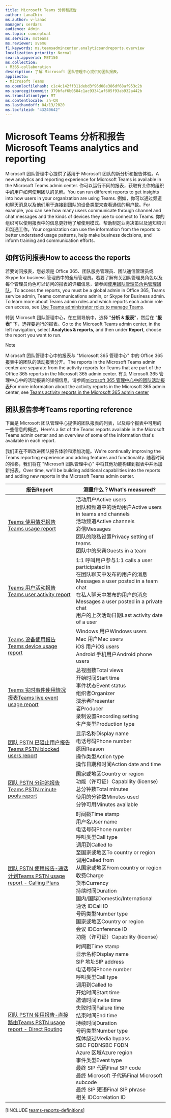 ```yaml
---
title: Microsoft Teams 分析和报告
author: LanaChin
ms.author: v-lanac
manager: serdars
audience: Admin
ms.topic: conceptual
ms.service: msteams
ms.reviewer: svemu
f1.keywords: ms.teamsadmincenter.analyticsandreports.overview
localization_priority: Normal
search.appverid: MET150
ms.collection:
- M365-collaboration
description: 了解 Microsoft 团队管理中心提供的团队报表。
appliesto:
- Microsoft Teams
ms.openlocfilehash: c1c4c142ff311debd3f96d08e386df68af953c2b
ms.sourcegitcommit: 379bfaf6b0584c1ac93341af605f93ab932a442b
ms.translationtype: MT
ms.contentlocale: zh-CN
ms.lasthandoff: 04/13/2020
ms.locfileid: "43240642"
---
```

# <a name="microsoft-teams-analytics-and-reporting"></a><span data-ttu-id="2a1c5-103">Microsoft Teams 分析和报告</span><span class="sxs-lookup"><span data-stu-id="2a1c5-103">Microsoft Teams analytics and reporting</span></span>

<span data-ttu-id="2a1c5-104">Microsoft 团队管理中心提供了适用于 Microsoft 团队的新分析和报告体验。</span><span class="sxs-lookup"><span data-stu-id="2a1c5-104">A new analytics and reporting experience for Microsoft Teams is available in the Microsoft Teams admin center.</span></span> <span data-ttu-id="2a1c5-105">你可以运行不同的报表，获取有关你的组织中的用户如何使用团队的见解。</span><span class="sxs-lookup"><span data-stu-id="2a1c5-105">You can run different reports to get insights into how users in your organization are using Teams.</span></span> <span data-ttu-id="2a1c5-106">例如，你可以通过频道和聊天消息以及他们用于连接到团队的设备类型来查看通信的用户数。</span><span class="sxs-lookup"><span data-stu-id="2a1c5-106">For example, you can see how many users communicate through channel and chat messages and the kinds of devices they use to connect to Teams.</span></span> <span data-ttu-id="2a1c5-107">你的组织可以使用报表中的信息更好地了解使用模式、帮助制定业务决策以及通知培训和沟通工作。</span><span class="sxs-lookup"><span data-stu-id="2a1c5-107">Your organization can use the information from the reports to better understand usage patterns, help make business decisions, and inform training and communication efforts.</span></span>

## <a name="how-to-access-the-reports"></a><span data-ttu-id="2a1c5-108">如何访问报表</span><span class="sxs-lookup"><span data-stu-id="2a1c5-108">How to access the reports</span></span>

<span data-ttu-id="2a1c5-109">若要访问报表，您必须是 Office 365、团队服务管理员、团队通信管理员或 Skype for business 管理员中的全局管理员。若要了解有关团队管理员角色以及每个管理员角色可以访问的报表的详细信息，请参阅[使用团队管理员角色管理团队](../using-admin-roles.md)。</span><span class="sxs-lookup"><span data-stu-id="2a1c5-109">To access the reports, you must be a global admin in Office 365, Teams service admin, Teams communications admin, or Skype for Business admin. To learn more about Teams admin roles and which reports each admin role can access, see [Use Teams administrator roles to manage Teams](../using-admin-roles.md).</span></span>

<span data-ttu-id="2a1c5-110">转到 Microsoft 团队管理中心，在左侧导航中，选择 "**分析 & 报表**"，然后在 "**报表**" 下，选择要运行的报表。</span><span class="sxs-lookup"><span data-stu-id="2a1c5-110">Go to the Microsoft Teams admin center, in the left navigation, select **Analytics & reports**, and then under **Report**, choose the report you want to run.</span></span>

> [!NOTE]
> <span data-ttu-id="2a1c5-111">Microsoft 团队管理中心中的报表与 "Microsoft 365 管理中心" 中的 Office 365 报表中的团队的活动报表分开。</span><span class="sxs-lookup"><span data-stu-id="2a1c5-111">The reports in the Microsoft Teams admin center are separate from the activity reports for Teams that are part of the Office 365 reports in the Microsoft 365 admin center.</span></span> <span data-ttu-id="2a1c5-112">有关 Microsoft 365 管理中心中的活动报表的详细信息，请参阅[microsoft 365 管理中心中的团队活动报表](../teams-activity-reports.md)</span><span class="sxs-lookup"><span data-stu-id="2a1c5-112">For more information about the activity reports in the Microsoft 365 admin center, see [Teams activity reports in the Microsoft 365 admin center](../teams-activity-reports.md)</span></span>

## <a name="teams-reporting-reference"></a><span data-ttu-id="2a1c5-113">团队报告参考</span><span class="sxs-lookup"><span data-stu-id="2a1c5-113">Teams reporting reference</span></span>

<span data-ttu-id="2a1c5-114">下面是 Microsoft 团队管理中心提供的团队报表的列表，以及每个报表中可用的一些信息的概述。</span><span class="sxs-lookup"><span data-stu-id="2a1c5-114">Here's a list of the Teams reports available in the Microsoft Teams admin center and an overview of some of the information that's available in each report.</span></span>

<span data-ttu-id="2a1c5-115">我们正在不断改进团队报告体验和添加功能。</span><span class="sxs-lookup"><span data-stu-id="2a1c5-115">We're continually improving the Teams reporting experience and adding features and functionality.</span></span> <span data-ttu-id="2a1c5-116">随着时间的推移，我们将在 "Microsoft 团队管理中心" 中将其他功能构建到报表中并添加新报表。</span><span class="sxs-lookup"><span data-stu-id="2a1c5-116">Over time, we'll be building additional capabilities into the reports and adding new reports in the Microsoft Teams admin center.</span></span>

|<span data-ttu-id="2a1c5-117">报告</span><span class="sxs-lookup"><span data-stu-id="2a1c5-117">Report</span></span>  |<span data-ttu-id="2a1c5-118">测量什么？</span><span class="sxs-lookup"><span data-stu-id="2a1c5-118">What's measured?</span></span> |
|---------|---------|
|[<span data-ttu-id="2a1c5-119">Teams 使用情况报告</span><span class="sxs-lookup"><span data-stu-id="2a1c5-119">Teams usage report</span></span>](teams-usage-report.md)  |  <span data-ttu-id="2a1c5-120">活动用户</span><span class="sxs-lookup"><span data-stu-id="2a1c5-120">Active users</span></span><br/><span data-ttu-id="2a1c5-121">团队和频道中的活动用户</span><span class="sxs-lookup"><span data-stu-id="2a1c5-121">Active users in teams and channels</span></span><br/><span data-ttu-id="2a1c5-122">活动频道</span><span class="sxs-lookup"><span data-stu-id="2a1c5-122">Active channels</span></span><br/><span data-ttu-id="2a1c5-123">彩信</span><span class="sxs-lookup"><span data-stu-id="2a1c5-123">Messages</span></span><br/><span data-ttu-id="2a1c5-124">团队的隐私设置</span><span class="sxs-lookup"><span data-stu-id="2a1c5-124">Privacy setting of  teams</span></span><br/><span data-ttu-id="2a1c5-125">团队中的来宾</span><span class="sxs-lookup"><span data-stu-id="2a1c5-125">Guests in a team</span></span>   |
|[<span data-ttu-id="2a1c5-126">Teams 用户活动报告</span><span class="sxs-lookup"><span data-stu-id="2a1c5-126">Teams user activity report</span></span>](user-activity-report.md)  |  <span data-ttu-id="2a1c5-127">1:1 呼叫用户参与</span><span class="sxs-lookup"><span data-stu-id="2a1c5-127">1:1 calls a user participated in</span></span><br/><span data-ttu-id="2a1c5-128">在团队聊天中发布的用户的消息</span><span class="sxs-lookup"><span data-stu-id="2a1c5-128">Messages a user posted in a team chat</span></span><br/><span data-ttu-id="2a1c5-129">在私人聊天中发布的用户的消息</span><span class="sxs-lookup"><span data-stu-id="2a1c5-129">Messages a user posted in a private chat</span></span><br/><span data-ttu-id="2a1c5-130">用户的上次活动日期</span><span class="sxs-lookup"><span data-stu-id="2a1c5-130">Last activity date of a user</span></span>     |
|[<span data-ttu-id="2a1c5-131">Teams 设备使用报告</span><span class="sxs-lookup"><span data-stu-id="2a1c5-131">Teams device usage report</span></span>](device-usage-report.md)   |  <span data-ttu-id="2a1c5-132">Windows 用户</span><span class="sxs-lookup"><span data-stu-id="2a1c5-132">Windows users</span></span><br/><span data-ttu-id="2a1c5-133">Mac 用户</span><span class="sxs-lookup"><span data-stu-id="2a1c5-133">Mac users</span></span><br/><span data-ttu-id="2a1c5-134">iOS 用户</span><span class="sxs-lookup"><span data-stu-id="2a1c5-134">iOS users</span></span><br/><span data-ttu-id="2a1c5-135">Android 手机用户</span><span class="sxs-lookup"><span data-stu-id="2a1c5-135">Android phone users</span></span>     |
|[<span data-ttu-id="2a1c5-136">Teams 实时事件使用情况报表</span><span class="sxs-lookup"><span data-stu-id="2a1c5-136">Teams live event usage report</span></span>](teams-live-event-usage-report.md)   |  <span data-ttu-id="2a1c5-137">总视图数</span><span class="sxs-lookup"><span data-stu-id="2a1c5-137">Total views</span></span><br><span data-ttu-id="2a1c5-138">开始时间</span><span class="sxs-lookup"><span data-stu-id="2a1c5-138">Start time</span></span><br><span data-ttu-id="2a1c5-139">事件状态</span><span class="sxs-lookup"><span data-stu-id="2a1c5-139">Event status</span></span><br><span data-ttu-id="2a1c5-140">组织者</span><span class="sxs-lookup"><span data-stu-id="2a1c5-140">Organizer</span></span><br><span data-ttu-id="2a1c5-141">演示者</span><span class="sxs-lookup"><span data-stu-id="2a1c5-141">Presenter</span></span><br><span data-ttu-id="2a1c5-142">者</span><span class="sxs-lookup"><span data-stu-id="2a1c5-142">Producer</span></span><br><span data-ttu-id="2a1c5-143">录制设置</span><span class="sxs-lookup"><span data-stu-id="2a1c5-143">Recording setting</span></span><br><span data-ttu-id="2a1c5-144">生产类型</span><span class="sxs-lookup"><span data-stu-id="2a1c5-144">Production type</span></span>    |
|[<span data-ttu-id="2a1c5-145">团队 PSTN 已阻止用户报告</span><span class="sxs-lookup"><span data-stu-id="2a1c5-145">Teams PSTN blocked users report</span></span>](pstn-blocked-users-report.md)   |  <span data-ttu-id="2a1c5-146">显示名称</span><span class="sxs-lookup"><span data-stu-id="2a1c5-146">Display name</span></span><br><span data-ttu-id="2a1c5-147">电话号码</span><span class="sxs-lookup"><span data-stu-id="2a1c5-147">Phone number</span></span><br><span data-ttu-id="2a1c5-148">原因</span><span class="sxs-lookup"><span data-stu-id="2a1c5-148">Reason</span></span><br><span data-ttu-id="2a1c5-149">操作类型</span><span class="sxs-lookup"><span data-stu-id="2a1c5-149">Action type</span></span><br><span data-ttu-id="2a1c5-150">操作日期和时间</span><span class="sxs-lookup"><span data-stu-id="2a1c5-150">Action date and time</span></span>   |
|[<span data-ttu-id="2a1c5-151">团队 PSTN 分钟池报告</span><span class="sxs-lookup"><span data-stu-id="2a1c5-151">Teams PSTN minute pools report</span></span>](pstn-minute-pools-report.md) |  <span data-ttu-id="2a1c5-152">国家或地区</span><span class="sxs-lookup"><span data-stu-id="2a1c5-152">Country or region</span></span><br><span data-ttu-id="2a1c5-153">功能（许可证）</span><span class="sxs-lookup"><span data-stu-id="2a1c5-153">Capability (license)</span></span> <br><span data-ttu-id="2a1c5-154">总分钟数</span><span class="sxs-lookup"><span data-stu-id="2a1c5-154">Total minutes</span></span><br><span data-ttu-id="2a1c5-155">使用的分钟数</span><span class="sxs-lookup"><span data-stu-id="2a1c5-155">Minutes used</span></span><br><span data-ttu-id="2a1c5-156">分钟可用</span><span class="sxs-lookup"><span data-stu-id="2a1c5-156">Minutes available</span></span>|
|[<span data-ttu-id="2a1c5-157">团队 PSTN 使用报告-通话计划</span><span class="sxs-lookup"><span data-stu-id="2a1c5-157">Teams PSTN usage report - Calling Plans</span></span>](pstn-usage-report.md#calling-plans)|  <span data-ttu-id="2a1c5-158">时间戳</span><span class="sxs-lookup"><span data-stu-id="2a1c5-158">Time stamp</span></span><br><span data-ttu-id="2a1c5-159">用户名</span><span class="sxs-lookup"><span data-stu-id="2a1c5-159">User name</span></span><br><span data-ttu-id="2a1c5-160">电话号码</span><span class="sxs-lookup"><span data-stu-id="2a1c5-160">Phone number</span></span><br><span data-ttu-id="2a1c5-161">呼叫类型</span><span class="sxs-lookup"><span data-stu-id="2a1c5-161">Call type</span></span> <br><span data-ttu-id="2a1c5-162">调用到</span><span class="sxs-lookup"><span data-stu-id="2a1c5-162">Called to</span></span><br><span data-ttu-id="2a1c5-163">至国家或地区</span><span class="sxs-lookup"><span data-stu-id="2a1c5-163">To country or region</span></span> <br><span data-ttu-id="2a1c5-164">调用</span><span class="sxs-lookup"><span data-stu-id="2a1c5-164">Called from</span></span> <br><span data-ttu-id="2a1c5-165">从国家或地区</span><span class="sxs-lookup"><span data-stu-id="2a1c5-165">From country or region</span></span><br><span data-ttu-id="2a1c5-166">收费</span><span class="sxs-lookup"><span data-stu-id="2a1c5-166">Charge</span></span><br><span data-ttu-id="2a1c5-167">货币</span><span class="sxs-lookup"><span data-stu-id="2a1c5-167">Currency</span></span><br><span data-ttu-id="2a1c5-168">持续时间</span><span class="sxs-lookup"><span data-stu-id="2a1c5-168">Duration</span></span><br><span data-ttu-id="2a1c5-169">国内/国际</span><span class="sxs-lookup"><span data-stu-id="2a1c5-169">Domestic/International</span></span><br><span data-ttu-id="2a1c5-170">通话 ID</span><span class="sxs-lookup"><span data-stu-id="2a1c5-170">Call ID</span></span><br><span data-ttu-id="2a1c5-171">号码类型</span><span class="sxs-lookup"><span data-stu-id="2a1c5-171">Number type</span></span><br><span data-ttu-id="2a1c5-172">国家或地区</span><span class="sxs-lookup"><span data-stu-id="2a1c5-172">Country or region</span></span><br><span data-ttu-id="2a1c5-173">会议 ID</span><span class="sxs-lookup"><span data-stu-id="2a1c5-173">Conference ID</span></span><br><span data-ttu-id="2a1c5-174">功能（许可证）</span><span class="sxs-lookup"><span data-stu-id="2a1c5-174">Capability (license)</span></span>|
|[<span data-ttu-id="2a1c5-175">团队 PSTN 使用报告-直接路由</span><span class="sxs-lookup"><span data-stu-id="2a1c5-175">Teams PSTN usage report - Direct Routing</span></span>](pstn-usage-report.md#direct-routing)  |  <span data-ttu-id="2a1c5-176">时间戳</span><span class="sxs-lookup"><span data-stu-id="2a1c5-176">Time stamp</span></span><br><span data-ttu-id="2a1c5-177">显示名称</span><span class="sxs-lookup"><span data-stu-id="2a1c5-177">Display name</span></span><br><span data-ttu-id="2a1c5-178">SIP 地址</span><span class="sxs-lookup"><span data-stu-id="2a1c5-178">SIP address</span></span><br><span data-ttu-id="2a1c5-179">电话号码</span><span class="sxs-lookup"><span data-stu-id="2a1c5-179">Phone number</span></span> <br><span data-ttu-id="2a1c5-180">呼叫类型</span><span class="sxs-lookup"><span data-stu-id="2a1c5-180">Call type</span></span><br><span data-ttu-id="2a1c5-181">调用到</span><span class="sxs-lookup"><span data-stu-id="2a1c5-181">Called to</span></span><br><span data-ttu-id="2a1c5-182">开始时间</span><span class="sxs-lookup"><span data-stu-id="2a1c5-182">Start time</span></span><br><span data-ttu-id="2a1c5-183">邀请时间</span><span class="sxs-lookup"><span data-stu-id="2a1c5-183">Invite time</span></span><br><span data-ttu-id="2a1c5-184">失败时间</span><span class="sxs-lookup"><span data-stu-id="2a1c5-184">Failure time</span></span><br><span data-ttu-id="2a1c5-185">结束时间</span><span class="sxs-lookup"><span data-stu-id="2a1c5-185">End time</span></span><br><span data-ttu-id="2a1c5-186">持续时间</span><span class="sxs-lookup"><span data-stu-id="2a1c5-186">Duration</span></span><br><span data-ttu-id="2a1c5-187">号码类型</span><span class="sxs-lookup"><span data-stu-id="2a1c5-187">Number type</span></span><br><span data-ttu-id="2a1c5-188">媒体绕过</span><span class="sxs-lookup"><span data-stu-id="2a1c5-188">Media bypass</span></span><br><span data-ttu-id="2a1c5-189">SBC FQDN</span><span class="sxs-lookup"><span data-stu-id="2a1c5-189">SBC FQDN</span></span><br><span data-ttu-id="2a1c5-190">Azure 区域</span><span class="sxs-lookup"><span data-stu-id="2a1c5-190">Azure region</span></span><br><span data-ttu-id="2a1c5-191">事件类型</span><span class="sxs-lookup"><span data-stu-id="2a1c5-191">Event type</span></span><br><span data-ttu-id="2a1c5-192">最终 SIP 代码</span><span class="sxs-lookup"><span data-stu-id="2a1c5-192">Final SIP code</span></span><br><span data-ttu-id="2a1c5-193">最终 Microsoft 子代码</span><span class="sxs-lookup"><span data-stu-id="2a1c5-193">Final Microsoft subcode</span></span><br><span data-ttu-id="2a1c5-194">最终 SIP 短语</span><span class="sxs-lookup"><span data-stu-id="2a1c5-194">Final SIP phrase</span></span><br><span data-ttu-id="2a1c5-195">相关 ID</span><span class="sxs-lookup"><span data-stu-id="2a1c5-195">Correlation ID</span></span>  |

[!INCLUDE [teams-reports-definitions](../includes/teams-reports-definitions.md)]
